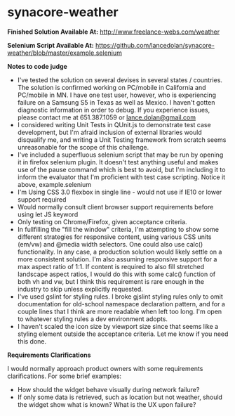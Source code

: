# synacore-weather

**Finished Solution Available At:** http://www.freelance-webs.com/weather

**Selenium Script Available At:** https://github.com/lancedolan/synacore-weather/blob/master/example.selenium

**Notes to code judge**

- I've tested the solution on several devises in several states / countries. The solution is confirmed working on PC/mobile in California and PC/mobile in MN. I have one test user, however, who is experiencing failure on a Samsung S5 in Texas as well as Mexico. I haven't gotten diagnostic information in order to debug. If you experience issues, please contact me at 651.387.1059 or lance.dolan@gmail.com
- I considered writing Unit Tests in QUnit.js to demonstrate test case development, but I'm afraid inclusion of external libraries would disqualify me, and writing a Unit Testing framework from scratch seems unreasonable for the scope of this challenge.
- I've included a superfluous selenium script that may be run by opening it in firefox selenium plugin. It doesn't test anything useful and makes use of the pause command which is best to avoid, but I'm including it to inform the evaluator that I'm proficient with test case scripting. Notice it above, example.selenium
- I'm Using CSS 3.0 flexbox in single line - would not use if IE10 or lower support required
- Would normally consult client browser support requirements before using let JS keyword
- Only testing on Chrome/Firefox, given acceptance criteria.
- In fullfilling the "fill the window" criteria, I'm attempting to show some different strategies for responsive content, using various CSS units (em/vw) and @media width selectors. One could also use calc() functionality. In any case, a production solution would likely settle on a more consistent solution. I'm also assuming responsive support for a max aspect ratio of 1:1. If content is required to also fill stretched landscape aspect ratios, I would do this with some calc() function of both vh and vw, but I think this requirement is rare enough in the industry to skip unless explicitly requested.
- I've used gslint for styling rules. I broke gjslint styling rules only to omit documentation for old-school namespace declaration pattern, and for a couple lines that I think are more readable when left too long. I'm open to whatever styling rules a dev environment adopts.
- I haven't scaled the icon size by viewport size since that seems like a styling element outside the acceptance criteria. Let me know if you need this done.

**Requirements Clarifications**

I would normally approach product owners with some requirements clarifications. For some brief examples:

- How should the widget behave visually during network failure?
- If only some data is retrieved, such as location but not weather, should the widget show what is known? What is the UX upon failure?
 